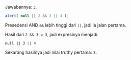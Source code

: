 Jawabannya: `3`.

```js run
alert( null || 2 && 3 || 4 );
```

Presedensi AND `&&` lebih tinggi dari `||`, jadi ia jalan pertama.

Hasil dari `2 && 3 = 3`, jadi expresinya menjadi:

```
null || 3 || 4
```

Sekarang hasilnya jadi nilai truthy pertama: `3`.

